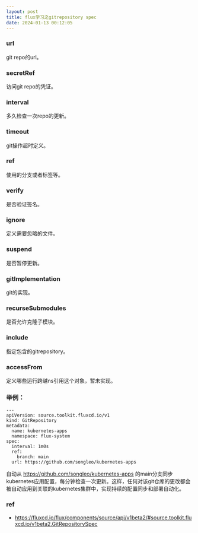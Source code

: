 ```yaml
---
layout: post
title: flux学习之gitrepository spec
date: 2024-01-13 00:12:05
---
```


### url

git repo的url。

### secretRef

访问git repo的凭证。

### interval

多久检查一次repo的更新。

### timeout

git操作超时定义。

### ref

使用的分支或者标签等。

### verify

是否验证签名。

### ignore

定义需要忽略的文件。

### suspend

是否暂停更新。

### gitImplementation

git的实现。

### recurseSubmodules

是否允许克隆子模块。

### include

指定包含的gitrepository。

### accessFrom

定义哪些运行跨越ns引用这个对象，暂未实现。

### 举例：

```
---
apiVersion: source.toolkit.fluxcd.io/v1
kind: GitRepository
metadata:
  name: kubernetes-apps
  namespace: flux-system
spec:
  interval: 1m0s
  ref:
    branch: main
  url: https://github.com/songleo/kubernetes-apps
```

自动从 https://github.com/songleo/kubernetes-apps 的main分支同步kubernetes应用配置，每分钟检查一次更新。这样，任何对该git仓库的更改都会被自动应用到关联的kubernetes集群中，实现持续的配置同步和部署自动化。

### ref

- https://fluxcd.io/flux/components/source/api/v1beta2/#source.toolkit.fluxcd.io/v1beta2.GitRepositorySpec
